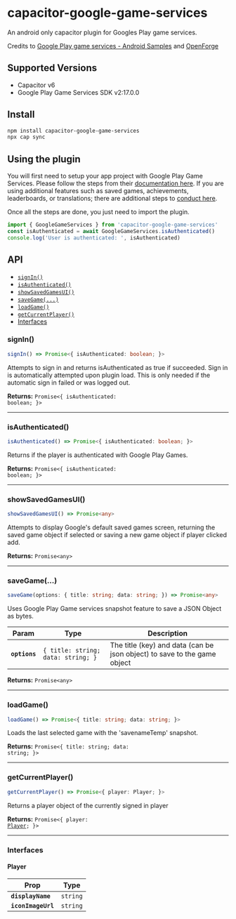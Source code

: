 # capacitor-google-game-services

An android only capacitor plugin for Googles Play game services.

Credits to [Google Play game services - Android Samples](https://github.com/playgameservices/android-basic-samples) and [OpenForge](https://github.com/openforge/capacitor-game-services)

## Supported Versions

- Capacitor v6
- Google Play Game Services SDK v2:17.0.0

## Install

```bash
npm install capacitor-google-game-services
npx cap sync
```

## Using the plugin

You will first need to setup your app project with Google Play Game Services. Please follow the steps from their [documentation here](https://developers.google.com/games/services/console/enabling).
If you are using additional features such as saved games, achievements, leaderboards, or translations; there are additional steps to [conduct here](https://developers.google.com/games/services/console/configuring).

Once all the steps are done, you just need to import the plugin.

```ts
import { GoogleGameServices } from 'capacitor-google-game-services'
const isAuthenticated = await GoogleGameServices.isAuthenticated()
console.log('User is authenticated: ', isAuthenticated)
```

## API

<docgen-index>

- [`signIn()`](#signin)
- [`isAuthenticated()`](#isauthenticated)
- [`showSavedGamesUI()`](#showsavedgamesui)
- [`saveGame(...)`](#savegame)
- [`loadGame()`](#loadgame)
- [`getCurrentPlayer()`](#getcurrentplayer)
- [Interfaces](#interfaces)

</docgen-index>

<docgen-api>
<!--Update the source file JSDoc comments and rerun docgen to update the docs below-->

### signIn()

```typescript
signIn() => Promise<{ isAuthenticated: boolean; }>
```

Attempts to sign in and returns isAuthenticated as true if succeeded. Sign in is automatically attempted upon plugin load. This is only needed if the automatic sign in failed or was logged out.

**Returns:** <code>Promise&lt;{ isAuthenticated: boolean; }&gt;</code>

---

### isAuthenticated()

```typescript
isAuthenticated() => Promise<{ isAuthenticated: boolean; }>
```

Returns if the player is authenticated with Google Play Games.

**Returns:** <code>Promise&lt;{ isAuthenticated: boolean; }&gt;</code>

---

### showSavedGamesUI()

```typescript
showSavedGamesUI() => Promise<any>
```

Attempts to display Google's default saved games screen, returning the saved game object if selected or saving a new game object if player clicked add.

**Returns:** <code>Promise&lt;any&gt;</code>

---

### saveGame(...)

```typescript
saveGame(options: { title: string; data: string; }) => Promise<any>
```

Uses Google Play Game services snapshot feature to save a JSON Object as bytes.

| Param         | Type                                          | Description                                                              |
| ------------- | --------------------------------------------- | ------------------------------------------------------------------------ |
| **`options`** | <code>{ title: string; data: string; }</code> | The title (key) and data (can be json object) to save to the game object |

**Returns:** <code>Promise&lt;any&gt;</code>

---

### loadGame()

```typescript
loadGame() => Promise<{ title: string; data: string; }>
```

Loads the last selected game with the 'savenameTemp' snapshot.

**Returns:** <code>Promise&lt;{ title: string; data: string; }&gt;</code>

---

### getCurrentPlayer()

```typescript
getCurrentPlayer() => Promise<{ player: Player; }>
```

Returns a player object of the currently signed in player

**Returns:** <code>Promise&lt;{ player: <a href="#player">Player</a>; }&gt;</code>

---

### Interfaces

#### Player

| Prop               | Type                |
| ------------------ | ------------------- |
| **`displayName`**  | <code>string</code> |
| **`iconImageUrl`** | <code>string</code> |

</docgen-api>
